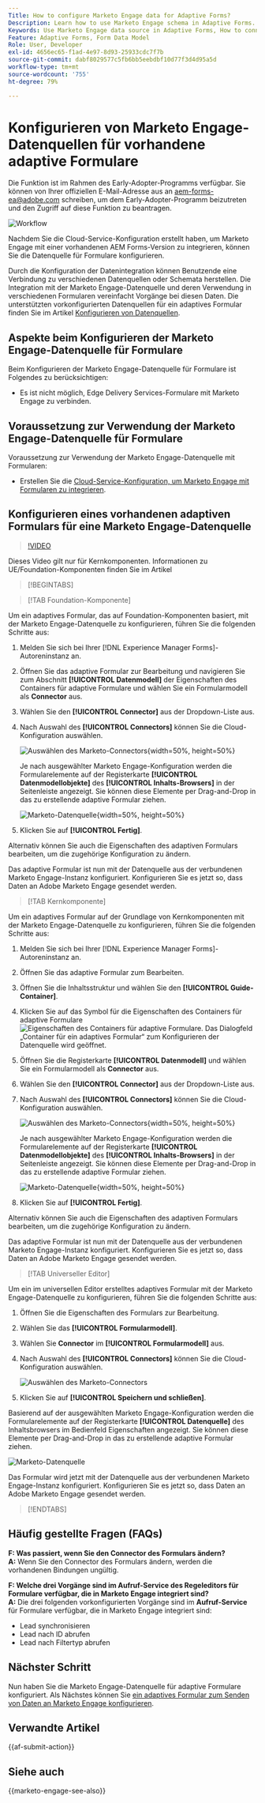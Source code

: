 ```yaml
---
Title: How to configure Marketo Engage data for Adaptive Forms?
Description: Learn how to use Marketo Engage schema in Adaptive Forms.
Keywords: Use Marketo Engage data source in Adaptive Forms, How to connect a Marketo instance data source with form? , Connect a form to Marketo.
Feature: Adaptive Forms, Form Data Model
Role: User, Developer
exl-id: 4656ec65-f1ad-4e97-8d93-25933cdc7f7b
source-git-commit: dabf8029577c5fb6bb5eebdbf10d77f3d4d95a5d
workflow-type: tm+mt
source-wordcount: '755'
ht-degree: 79%

---
```


# Konfigurieren von Marketo Engage-Datenquellen für vorhandene adaptive Formulare

<span class="preview"> Die Funktion ist im Rahmen des Early-Adopter-Programms verfügbar. Sie können von Ihrer offiziellen E-Mail-Adresse aus an aem-forms-ea@adobe.com schreiben, um dem Early-Adopter-Programm beizutreten und den Zugriff auf diese Funktion zu beantragen. </span>

![Workflow](/help/forms/assets/workflow-marketo-2.png)

Nachdem Sie die Cloud-Service-Konfiguration erstellt haben, um Marketo Engage mit einer vorhandenen AEM Forms-Version zu integrieren, können Sie die Datenquelle für Formulare konfigurieren.

Durch die Konfiguration der Datenintegration können Benutzende eine Verbindung zu verschiedenen Datenquellen oder Schemata herstellen. Die Integration mit der Marketo Engage-Datenquelle und deren Verwendung in verschiedenen Formularen vereinfacht Vorgänge bei diesen Daten. Die unterstützten vorkonfigurierten Datenquellen für ein adaptives Formular finden Sie im Artikel [Konfigurieren von Datenquellen](/help/forms/configure-data-sources.md).

## Aspekte beim Konfigurieren der Marketo Engage-Datenquelle für Formulare

Beim Konfigurieren der Marketo Engage-Datenquelle für Formulare ist Folgendes zu berücksichtigen:

* Es ist nicht möglich, Edge Delivery Services-Formulare mit Marketo Engage zu verbinden.

## Voraussetzung zur Verwendung der Marketo Engage-Datenquelle für Formulare

Voraussetzung zur Verwendung der Marketo Engage-Datenquelle mit Formularen:

* Erstellen Sie die [Cloud-Service-Konfiguration, um Marketo Engage mit Formularen zu integrieren](/help/forms/integrate-form-to-marketo-engage.md).

## Konfigurieren eines vorhandenen adaptiven Formulars für eine Marketo Engage-Datenquelle

>[!VIDEO](https://video.tv.adobe.com/v/3442871/marketo-aem-forms-aem-marketo-engage)

<span> Dieses Video gilt nur für Kernkomponenten. Informationen zu UE/Foundation-Komponenten finden Sie im Artikel</span>

>[!BEGINTABS]

>[!TAB Foundation-Komponente]

Um ein adaptives Formular, das auf Foundation-Komponenten basiert, mit der Marketo Engage-Datenquelle zu konfigurieren, führen Sie die folgenden Schritte aus:

1. Melden Sie sich bei Ihrer [!DNL Experience Manager Forms]-Autoreninstanz an.
1. Öffnen Sie das adaptive Formular zur Bearbeitung und navigieren Sie zum Abschnitt **[!UICONTROL Datenmodell]** der Eigenschaften des Containers für adaptive Formulare und wählen Sie ein Formularmodell als **Connector** aus.
1. Wählen Sie den **[!UICONTROL Connector]** aus der Dropdown-Liste aus.
1. Nach Auswahl des **[!UICONTROL Connectors]** können Sie die Cloud-Konfiguration auswählen.

   ![Auswählen des Marketo-Connectors](/help/forms/assets/select-marketo-connector-af1.png){width=50%, height=50%}

   Je nach ausgewählter Marketo Engage-Konfiguration werden die Formularelemente auf der Registerkarte **[!UICONTROL Datenmodellobjekte]** des **[!UICONTROL Inhalts-Browsers]** in der Seitenleiste angezeigt. Sie können diese Elemente per Drag-and-Drop in das zu erstellende adaptive Formular ziehen.

   ![Marketo-Datenquelle](/help/forms/assets/marketo-engage-data-source-af1.png){width=50%, height=50%}

1. Klicken Sie auf **[!UICONTROL Fertig]**.

Alternativ können Sie auch die Eigenschaften des adaptiven Formulars bearbeiten, um die zugehörige Konfiguration zu ändern.

Das adaptive Formular ist nun mit der Datenquelle aus der verbundenen Marketo Engage-Instanz konfiguriert. Konfigurieren Sie es jetzt so, dass Daten an Adobe Marketo Engage gesendet werden.

>[!TAB Kernkomponente]

Um ein adaptives Formular auf der Grundlage von Kernkomponenten mit der Marketo Engage-Datenquelle zu konfigurieren, führen Sie die folgenden Schritte aus:

1. Melden Sie sich bei Ihrer [!DNL Experience Manager Forms]-Autoreninstanz an.

1. Öffnen Sie das adaptive Formular zum Bearbeiten.
1. Öffnen Sie die Inhaltsstruktur und wählen Sie den **[!UICONTROL Guide-Container]**.
1. Klicken Sie auf das Symbol für die Eigenschaften des Containers für adaptive Formulare ![Eigenschaften des Containers für adaptive Formulare](/help/forms/assets/configure-icon.svg). Das Dialogfeld „Container für ein adaptives Formular“ zum Konfigurieren der Datenquelle wird geöffnet.
1. Öffnen Sie die Registerkarte **[!UICONTROL Datenmodell]** und wählen Sie ein Formularmodell als **Connector** aus.
1. Wählen Sie den **[!UICONTROL Connector]** aus der Dropdown-Liste aus.

1. Nach Auswahl des **[!UICONTROL Connectors]** können Sie die Cloud-Konfiguration auswählen.

   ![Auswählen des Marketo-Connectors](/help/forms/assets/select-marketo-connector.png){width=50%, height=50%}

   Je nach ausgewählter Marketo Engage-Konfiguration werden die Formularelemente auf der Registerkarte **[!UICONTROL Datenmodellobjekte]** des **[!UICONTROL Inhalts-Browsers]** in der Seitenleiste angezeigt. Sie können diese Elemente per Drag-and-Drop in das zu erstellende adaptive Formular ziehen.

   ![Marketo-Datenquelle](/help/forms/assets/marketo-engage-data-source.png){width=50%, height=50%}

1. Klicken Sie auf **[!UICONTROL Fertig]**.

Alternativ können Sie auch die Eigenschaften des adaptiven Formulars bearbeiten, um die zugehörige Konfiguration zu ändern.

Das adaptive Formular ist nun mit der Datenquelle aus der verbundenen Marketo Engage-Instanz konfiguriert. Konfigurieren Sie es jetzt so, dass Daten an Adobe Marketo Engage gesendet werden.

>[!TAB Universeller Editor]

Um ein im universellen Editor erstelltes adaptives Formular mit der Marketo Engage-Datenquelle zu konfigurieren, führen Sie die folgenden Schritte aus:

1. Öffnen Sie die Eigenschaften des Formulars zur Bearbeitung.
1. Wählen Sie das **[!UICONTROL Formularmodell]**.
1. Wählen Sie **Connector** im **[!UICONTROL Formularmodell]** aus.
1. Nach Auswahl des **[!UICONTROL Connectors]** können Sie die Cloud-Konfiguration auswählen.

   ![Auswählen des Marketo-Connectors](/help/forms/assets/select-marketo-connector-ue.png)

1. Klicken Sie auf **[!UICONTROL Speichern und schließen]**.

Basierend auf der ausgewählten Marketo Engage-Konfiguration werden die Formularelemente auf der Registerkarte **[!UICONTROL Datenquelle]** des Inhaltsbrowsers im Bedienfeld Eigenschaften angezeigt. Sie können diese Elemente per Drag-and-Drop in das zu erstellende adaptive Formular ziehen.

![Marketo-Datenquelle](/help/forms/assets/marketo-engage-data-source-ue.png)

Das Formular wird jetzt mit der Datenquelle aus der verbundenen Marketo Engage-Instanz konfiguriert. Konfigurieren Sie es jetzt so, dass Daten an Adobe Marketo Engage gesendet werden.

>[!ENDTABS]

## Häufig gestellte Fragen (FAQs)

**F: Was passiert, wenn Sie den Connector des Formulars ändern?**\
**A:** Wenn Sie den Connector des Formulars ändern, werden die vorhandenen Bindungen ungültig.

**F: Welche drei Vorgänge sind im Aufruf-Service des Regeleditors für Formulare verfügbar, die in Marketo Engage integriert sind?**\
**A:** Die drei folgenden vorkonfigurierten Vorgänge sind im **Aufruf-Service** für Formulare verfügbar, die in Marketo Engage integriert sind:
* Lead synchronisieren
* Lead nach ID abrufen
* Lead nach Filtertyp abrufen

## Nächster Schritt

Nun haben Sie die Marketo Engage-Datenquelle für adaptive Formulare konfiguriert. Als Nächstes können Sie [ein adaptives Formular zum Senden von Daten an Marketo Engage konfigurieren](/help/forms/submit-adaptive-form-to-marketo-engage.md).

## Verwandte Artikel

{{af-submit-action}}

## Siehe auch

{{marketo-engage-see-also}}
